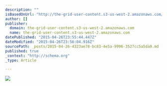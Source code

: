 ```yaml
---
description: ""
isBasedOnUrl: "http://the-grid-user-content.s3-us-west-2.amazonaws.com/d24bdd53-90c7-42c9-b234-e6d2cf8d4009.jpg"
author: []
publisher:
  domain: the-grid-user-content.s3-us-west-2.amazonaws.com
  name: the-grid-user-content.s3-us-west-2.amazonaws.com
datePublished: "2015-04-26T23:55:44.447Z"
dateModified: "2015-04-26T23:56:04.916Z"
sourcePath: _posts/2015-04-26-4323ae78-bc83-4e5a-9996-3527cc5a5da9.md
published: true
_context: "http://schema.org"
_type: Article

---
```

![](http://the-grid-user-content.s3-us-west-2.amazonaws.com/d24bdd53-90c7-42c9-b234-e6d2cf8d4009.jpg)